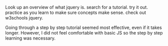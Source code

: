 Look up an overview of what jquery is.
search for a tutorial. try it out. 
practice as you learn to make sure concepts make sense.
check out w3schools jquery.

Going through a step by step tutorial seemed most effective, even if it takes longer. However, I did not feel comfortable with basic JS so the step by step learning was necessary.